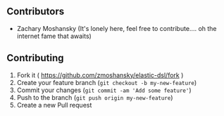 ## Contributors

 - Zachary Moshansky (It's lonely here, feel free to contribute.... oh the internet fame that awaits)

## Contributing

1. Fork it ( https://github.com/zmoshansky/elastic-dsl/fork )
2. Create your feature branch (`git checkout -b my-new-feature`)
3. Commit your changes (`git commit -am 'Add some feature'`)
4. Push to the branch (`git push origin my-new-feature`)
5. Create a new Pull request
